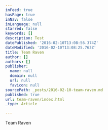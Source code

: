 ```yaml
---
inFeed: true
hasPage: true
inNav: false
inLanguage: null
starred: false
keywords: []
description: Test
datePublished: '2016-02-10T13:08:56.374Z'
dateModified: '2016-02-10T13:08:25.763Z'
title: Team Raven
author: []
authors: []
publisher:
  name: null
  domain: null
  url: null
  favicon: null
sourcePath: _posts/2016-02-10-team-raven.md
published: true
url: team-raven/index.html
_type: Article

---
```

Team Raven